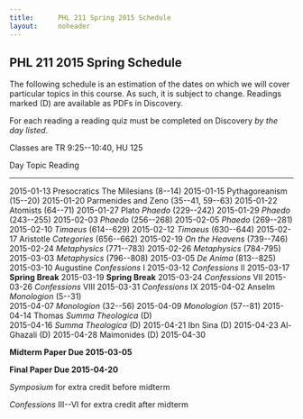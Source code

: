 ```yaml
---
title:      PHL 211 Spring 2015 Schedule
layout:     noheader
---
```


## PHL 211 2015 Spring Schedule ##

The following schedule is an estimation of the dates on which we will
cover particular topics in this course. As such, it is subject to
change. Readings marked (D) are available as PDFs in Discovery.

For each reading a reading quiz must be completed on
Discovery *by the day listed*.

Classes are TR 9:25--10:40, HU 125


Day           Topic         Reading
------------- ------------- -------------------------------------
2015-01-13    Presocratics  The Milesians (8--14)
2015-01-15                  Pythagoreanism (15--20)
2015-01-20                  Parmenides and Zeno (35--41, 59--63)
2015-01-22                  Atomists (64--71)
2015-01-27    Plato         *Phaedo* (229--242)
2015-01-29                  *Phaedo* (243--255)
2015-02-03                  *Phaedo* (256--268)
2015-02-05                  *Phaedo* (269--281)
2015-02-10                  *Timaeus* (614--629)
2015-02-12                  *Timaeus* (630--644)
2015-02-17    Aristotle     *Categories* (656--662)
2015-02-19                  *On the Heavens* (739--746)
2015-02-24                  *Metaphysics* (771--783)
2015-02-26                  *Metaphysics* (784-795)
2015-03-03                  *Metaphysics* (796--808)
2015-03-05                  *De Anima* (813--825)
2015-03-10    Augustine     *Confessions* I 
2015-03-12                  *Confessions* II
2015-03-17                  **Spring Break**
2015-03-19                  **Spring Break**
2015-03-24                  *Confessions* VII
2015-03-26                  *Confessions* VIII
2015-03-31                  *Confessions* IX
2015-04-02    Anselm        *Monologion* (5--31)     
2015-04-07                  *Monologion* (32--56)
2015-04-09                  *Monologion* (57--81)
2015-04-14    Thomas        *Summa Theologica* (D)                 
2015-04-16                  *Summa Theologica* (D)
2015-04-21    Ibn Sina      (D)
2015-04-23    Al-Ghazali    (D)
2015-04-28    Maimonides    (D)
2015-04-30

**Midterm Paper Due 2015-03-05**

**Final Paper Due 2015-04-20**

*Symposium* for extra credit before midterm

*Confessions* III--VI for extra credit after midterm
